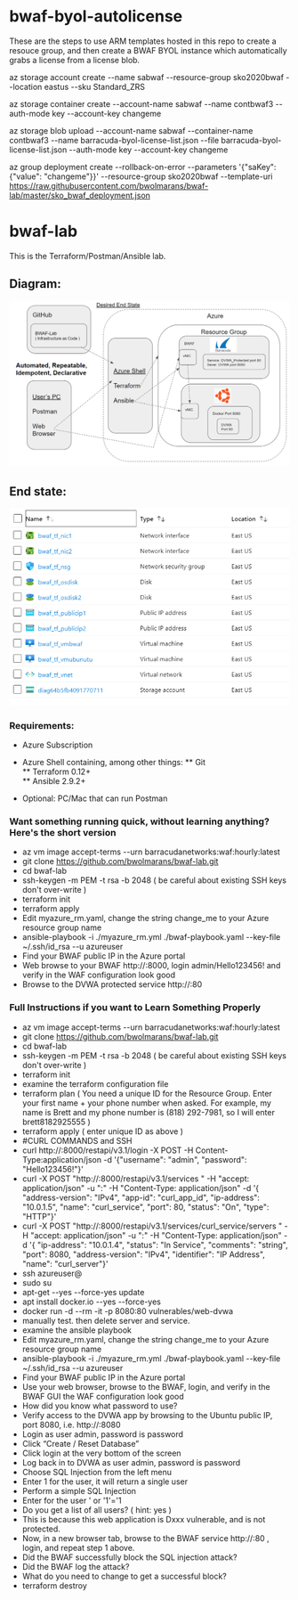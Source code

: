 # bwaf-byol-autolicense
These are the steps to use ARM templates hosted in this repo to create a resouce group, and then create a BWAF BYOL instance which automatically grabs a license from a license blob.

az storage account create --name sabwaf --resource-group sko2020bwaf --location eastus --sku Standard_ZRS

az storage container create --account-name sabwaf --name contbwaf3 --auth-mode key --account-key changeme

az storage blob upload --account-name sabwaf --container-name contbwaf3 --name barracuda-byol-license-list.json --file barracuda-byol-license-list.json --auth-mode key --account-key changeme

az group deployment create --rollback-on-error --parameters '{"saKey": {"value": "changeme"}}' --resource-group sko2020bwaf --template-uri https://raw.githubusercontent.com/bwolmarans/bwaf-lab/master/sko_bwaf_deployment.json


# bwaf-lab #

This is the Terraform/Postman/Ansible lab.

## Diagram: ##

![Test Image 3](https://github.com/bwolmarans/bwaf-lab/blob/master/rrrr.png)

## End state: ##

![Test Image 4](https://github.com/bwolmarans/bwaf-lab/blob/master/resources_list.png)

### Requirements: ###

* Azure Subscription  
* Azure Shell containing, among other things:
** Git  
** Terraform 0.12+  
** Ansible 2.9.2+  
  
* Optional: PC/Mac that can run Postman  

### Want something running quick, without learning anything? Here's the short version ###
* az vm image accept-terms --urn barracudanetworks:waf:hourly:latest  
* git clone https://github.com/bwolmarans/bwaf-lab.git  
* cd bwaf-lab  
* ssh-keygen -m PEM -t rsa -b 2048 ( be careful about existing SSH keys don't over-write )  
* terraform init
* terraform apply
* Edit myazure_rm.yaml, change the string change_me to your Azure resource group name
* ansible-playbook -i ./myazure_rm.yml ./bwaf-playbook.yaml --key-file ~/.ssh/id_rsa --u azureuser
* Find your BWAF public IP in the Azure portal  
* Web browse to your BWAF http://<bwaf public ip>:8000, login admin/Hello123456! and verify in the WAF configuration look good  
* Browse to the DVWA protected service http://<bwaf public ip>:80
  
### Full Instructions if you want to Learn Something Properly ###
* az vm image accept-terms --urn barracudanetworks:waf:hourly:latest  
* git clone https://github.com/bwolmarans/bwaf-lab.git  
* cd bwaf-lab  
* ssh-keygen -m PEM -t rsa -b 2048 ( be careful about existing SSH keys don't over-write )  
* terraform init  
* examine the terraform configuration file
* terraform plan ( You need a unique ID for the Resource Group. Enter your first name + your phone number when asked. For example, my name is Brett and my phone number is (818) 292-7981, so I will enter brett8182925555 )  
* terraform apply ( enter unique ID as above )  
* #CURL COMMANDS and SSH
* curl http://<your BWAF public IP>:8000/restapi/v3.1/login -X POST -H Content-Type:application/json -d '{"username": "admin", "password": "Hello123456!"}' 
* curl -X POST "http://<your BWAF public IP>:8000/restapi/v3.1/services " -H "accept: application/json" -u "<your token>:" -H "Content-Type: application/json" -d '{ "address-version": "IPv4", "app-id": "curl_app_id", "ip-address": "10.0.1.5", "name": "curl_service", "port": 80, "status": "On", "type": "HTTP"}'
* curl -X POST "http://<your BWAF public IP>:8000/restapi/v3.1/services/curl_service/servers " -H "accept: application/json" -u "<your token>:" -H "Content-Type: application/json" -d '{ "ip-address": "10.0.1.4", "status": "In Service", "comments": "string", "port": 8080, "address-version": "IPv4", "identifier": "IP Address", "name": "curl_server"}'
* ssh azureuser@<your ubuntu public IP>
* sudo su
* apt-get --yes --force-yes update
* apt install docker.io --yes --force-yes
* docker run -d --rm -it -p 8080:80 vulnerables/web-dvwa
* manually test. then delete server and service.
* examine the ansible playbook
* Edit myazure_rm.yaml, change the string change_me to your Azure resource group name  
* ansible-playbook -i ./myazure_rm.yml ./bwaf-playbook.yaml --key-file ~/.ssh/id_rsa --u azureuser
* Find your BWAF public IP in the Azure portal  
* Use your web browser, browse to the BWAF, login, and verify in the BWAF GUI the WAF configuration look good  
* How did you know what password to use?  
* Verify access to the DVWA app by browsing to the Ubuntu public IP, port 8080, i.e. http://<Ubuntu public ip>:8080  
* Login as user admin, password is password  
* Click “Create / Reset Database”  
* Click login at the very bottom of the screen  
* Log back in to DVWA as user admin, password is password  
* Choose SQL Injection from the left menu  
* Enter 1 for the user, it will return a single user  
* Perform a simple SQL Injection  
* Enter for the user ' or '1'='1  
* Do you get a list of all users? ( hint: yes )  
* This is because this web application is Dxxx vulnerable, and is not protected.  
* Now, in a new browser tab, browse to the BWAF service http://<bwaf public ip>:80 , login, and repeat step 1 above.  
* Did the BWAF successfully block the SQL injection attack?  
* Did the BWAF log the attack?  
* What do you need to change to get a successful block?  
* terraform destroy  
